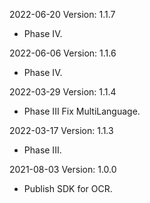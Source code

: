 2022-06-20 Version: 1.1.7
- Phase IV.

2022-06-06 Version: 1.1.6
- Phase IV.

2022-03-29 Version: 1.1.4
- Phase III Fix MultiLanguage.

2022-03-17 Version: 1.1.3
- Phase III.

2021-08-03 Version: 1.0.0
- Publish SDK for OCR.

